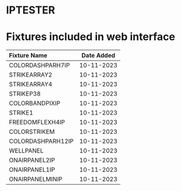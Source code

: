 # IPTESTER

# Fixtures included in web interface  

| Fixture Name       | Date Added |
|   :--              |     :-:    |
| COLORDASHPARH7IP   | 10-11-2023 |
| STRIKEARRAY2       | 10-11-2023 |
| STRIKEARRAY4       | 10-11-2023 |
| STRIKEP38          | 10-11-2023 |
| COLORBANDPIXIP     | 10-11-2023 |
| STRIKE1            | 10-11-2023 |
| FREEDOMFLEXH4IP    | 10-11-2023 |
| COLORSTRIKEM       | 10-11-2023 |
| COLORDASHPARH12IP  | 10-11-2023 |
| WELLPANEL          | 10-11-2023 |
| ONAIRPANEL2IP      | 10-11-2023 |
| ONAIRPANEL1IP      | 10-11-2023 |
| ONAIRPANELMINIP    | 10-11-2023 |
